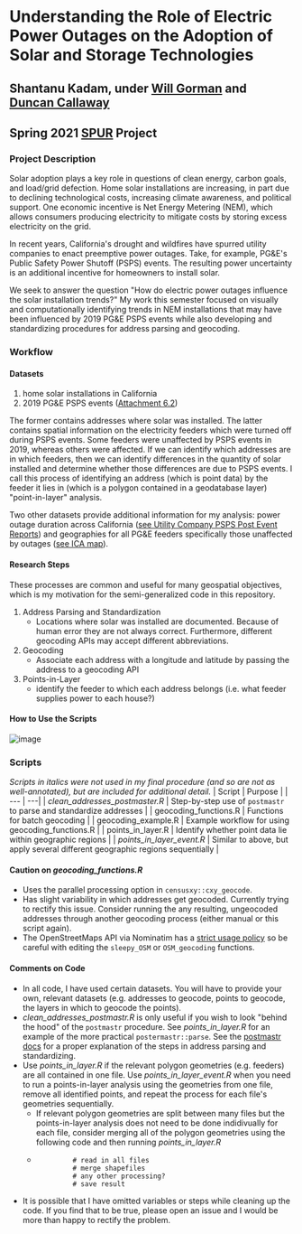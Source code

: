 # Understanding the Role of Electric Power Outages on the Adoption of Solar and Storage Technologies
## Shantanu Kadam, under [Will Gorman](https://sites.google.com/view/whgorman/home) and [Duncan Callaway](https://erg.berkeley.edu/people/callaway-duncan/) 
## Spring 2021 [SPUR](https://nature.berkeley.edu/undergraduate-research/spur/) Project
### Project Description
Solar adoption plays a key role in questions of clean energy, carbon goals, and load/grid defection. Home solar installations are increasing, in part due to declining technological costs, increasing climate awareness, and political support. One economic incentive is Net Energy Metering (NEM), which allows consumers producing electricity to mitigate costs by storing excess electricity on the grid.

In recent years, California's drought and wildfires have spurred utility companies to enact preemptive power outages. Take, for example, PG&E's Public Safety Power Shutoff (PSPS) events. The resulting power uncertainty is an additional incentive for homeowners to install solar. 

We seek to answer the question "How do electric power outages influence the solar installation trends?" My work this semester focused on visually and computationally identifying trends in NEM installations that may have been influenced by 2019 PG&E PSPS events while also developing and standardizing procedures for address parsing and geocoding.

### Workflow 
#### Datasets
1. home solar installations in California 
2. 2019 PG&E PSPS events ([Attachment 6.2](https://www.pge.com/en_US/safety/emergency-preparedness/natural-disaster/wildfires/wildfire-mitigation-plan.page))

The former contains addresses where solar was installed. The latter contains spatial information on the electricity feeders which were turned off during PSPS events. Some feeders were unaffected by PSPS events in 2019, whereas others were affected. If we can identify which addresses are in which feeders, then we can identify differences in the quantity of solar installed and determine whether those differences are due to PSPS events. I call this process of identifying an address (which is point data) by the feeder it lies in (which is a polygon contained in a geodatabase layer) "point-in-layer" analysis. 

Two other datasets provide additional information for my analysis: power outage duration across California ([see Utility Company PSPS Post Event Reports](https://www.cpuc.ca.gov/psps/)) and geographies for all PG&E feeders specifically those unaffected by outages ([see ICA map](https://www.pge.com/en_US/for-our-business-partners/distribution-resource-planning/distribution-resource-planning-data-portal.page)).

#### Research Steps
These processes are common and useful for many geospatial objectives, which is my motivation for the semi-generalized code in this repository. 
1. Address Parsing and Standardization
   * Locations where solar was installed are documented. Because of human error they are not always correct. Furthermore, different geocoding APIs may accept different abbreviations. 
3. Geocoding
   * Associate each address with a longitude and latitude by passing the address to a geocoding API
5. Points-in-Layer 
   * identify the feeder to which each address belongs (i.e. what feeder supplies power to each house?)

#### How to Use the Scripts
![image](https://user-images.githubusercontent.com/47875838/116447018-64d9c780-a80c-11eb-85b8-83cd6a248bbd.png)

### Scripts 
_Scripts in italics were not used in my final procedure (and so are not as well-annotated), but are included for additional detail._
| Script | Purpose |
| --- | ---|
| _clean_addresses_postmaster.R_ | Step-by-step use of `postmastr` to parse and standardize addresses |
| geocoding_functions.R | Functions for batch geocoding |
| geocoding_example.R | Example workflow for using geocoding_functions.R |
| points_in_layer.R | Identify whether point data lie within geographic regions |
| _points_in_layer_event.R_ | Similar to above, but apply several different geographic regions sequentially |

#### Caution on _geocoding_functions.R_
* Uses the parallel processing option in `censusxy::cxy_geocode`. 
* Has slight variability in which addresses get geocoded. Currently trying to rectify this issue. Consider running the any resulting, ungeocoded addresses through another geocoding process (either manual or this script again). 
* The OpenStreetMaps API via Nominatim has a [strict usage policy](https://operations.osmfoundation.org/policies/nominatim/) so be careful with editing the `sleepy_OSM` or `OSM_geocoding` functions. 

#### Comments on Code
* In all code, I have used certain datasets. You will have to provide your own, relevant datasets (e.g. addresses to geocode, points to geocode, the layers in which to geocode the points).
* _clean_addresses_postmastr.R_ is only useful if you wish to look "behind the hood" of the `postmastr` procedure. See _points_in_layer.R_ for an example of the more practical `postermastr::parse`. See the [postmastr docs](https://slu-opengis.github.io/postmastr/articles/postmastr.html) for a proper explanation of the steps in address parsing and standardizing.
* Use _points_in_layer.R_ if the relevant polygon geometries (e.g. feeders) are all contained in one file. Use _points_in_layer_event.R_  when you need to run a points-in-layer analysis using the geometries from one file, remove all identified points, and repeat the process for each file's geometries sequentially. 
   * If relevant polygon geometries are split between many files but the points-in-layer analysis does not need to be done indidivually for each file, consider merging all of the polygon geometries using the following code and then running _points_in_layer.R_
   *  ```
               # read in all files 
               # merge shapefiles 
               # any other processing? 
               # save result  
      ```
* It is possible that I have omitted variables or steps while cleaning up the code. If you find that to be true, please open an issue and I would be more than happy to rectify the problem. 
